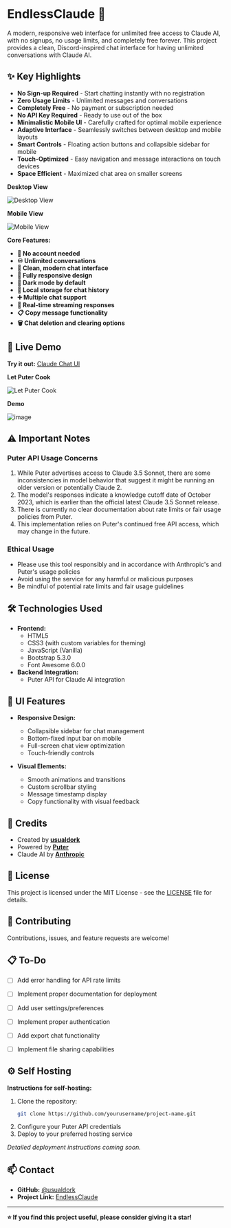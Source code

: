 # EndlessClaude 🤖
A modern, responsive web interface for unlimited free access to Claude AI, with no signups, no usage limits, and completely free forever. This project provides a clean, Discord-inspired chat interface for having unlimited conversations with Claude AI.


## ✨ Key Highlights

* **No Sign-up Required** - Start chatting instantly with no registration
* **Zero Usage Limits** - Unlimited messages and conversations
* **Completely Free** - No payment or subscription needed
* **No API Key Required** - Ready to use out of the box
* **Minimalistic Mobile UI** - Carefully crafted for optimal mobile experience
* **Adaptive Interface** - Seamlessly switches between desktop and mobile layouts
* **Smart Controls** - Floating action buttons and collapsible sidebar for mobile
* **Touch-Optimized** - Easy navigation and message interactions on touch devices
* **Space Efficient** - Maximized chat area on smaller screens

**Desktop View**

![Desktop View](https://github.com/user-attachments/assets/9eb01384-34c2-40c3-8b1d-ebbb44563c3e)


**Mobile View**

![Mobile View](https://github.com/user-attachments/assets/c763d57c-2a5d-4ae2-a56d-432255ae4279)

**Core Features:**
* **🔐 No account needed**
* **♾️ Unlimited conversations**
* **💬 Clean, modern chat interface**
* **📱 Fully responsive design**
* **🌙 Dark mode by default**
* **💾 Local storage for chat history**
* **➕ Multiple chat support**
* **🔄 Real-time streaming responses**
* **📋 Copy message functionality**
* **🗑️ Chat deletion and clearing options**


## 🚀 Live Demo

**Try it out:** [Claude Chat UI](https://guify.ct.ws)

**Let Puter Cook**

![Let Puter Cook](https://github.com/user-attachments/assets/9db7e8a7-8bdb-4b9f-a2f8-46a5abdd4fbd)

**Demo**

![image](https://github.com/user-attachments/assets/18139044-17af-4494-b720-af691122741a)



## ⚠️ Important Notes

### Puter API Usage Concerns

1. While Puter advertises access to Claude 3.5 Sonnet, there are some inconsistencies in model behavior that suggest it might be running an older version or potentially Claude 2.
2. The model's responses indicate a knowledge cutoff date of October 2023, which is earlier than the official latest Claude 3.5 Sonnet release.
3. There is currently no clear documentation about rate limits or fair usage policies from Puter.
4. This implementation relies on Puter's continued free API access, which may change in the future.

### Ethical Usage

* Please use this tool responsibly and in accordance with Anthropic's and Puter's usage policies
* Avoid using the service for any harmful or malicious purposes
* Be mindful of potential rate limits and fair usage guidelines

## 🛠️ Technologies Used

* **Frontend:**
  * HTML5
  * CSS3 (with custom variables for theming)
  * JavaScript (Vanilla)
  * Bootstrap 5.3.0
  * Font Awesome 6.0.0
* **Backend Integration:**
  * Puter API for Claude AI integration

## 🎨 UI Features

* **Responsive Design:**
  * Collapsible sidebar for chat management
  * Bottom-fixed input bar on mobile
  * Full-screen chat view optimization
  * Touch-friendly controls

* **Visual Elements:**
  * Smooth animations and transitions
  * Custom scrollbar styling
  * Message timestamp display
  * Copy functionality with visual feedback

## 📝 Credits

* Created by **[usualdork](https://github.com/usualdork)**
* Powered by **[Puter](https://developer.puter.com/)**
* Claude AI by **[Anthropic](https://www.anthropic.com/)**


## 📜 License

This project is licensed under the MIT License - see the [LICENSE](LICENSE) file for details.

## 🤝 Contributing

Contributions, issues, and feature requests are welcome! 

## 📋 To-Do

- [ ] Add error handling for API rate limits
- [ ] Implement proper documentation for deployment
- [ ] Add user settings/preferences
- [ ] Implement proper authentication
- [ ] Add export chat functionality
- [ ] Implement file sharing capabilities


## ⚙️ Self Hosting

**Instructions for self-hosting:**

1. Clone the repository:
   ```bash
   git clone https://github.com/yourusername/project-name.git
   ```
2. Configure your Puter API credentials
3. Deploy to your preferred hosting service

*Detailed deployment instructions coming soon.*

## 📫 Contact

* **GitHub:** [@usualdork](https://github.com/usualdork)
* **Project Link:** [EndlessClaude](https://github.com/usualdork/EndlessClaude)

---

**⭐️ If you find this project useful, please consider giving it a star!**
